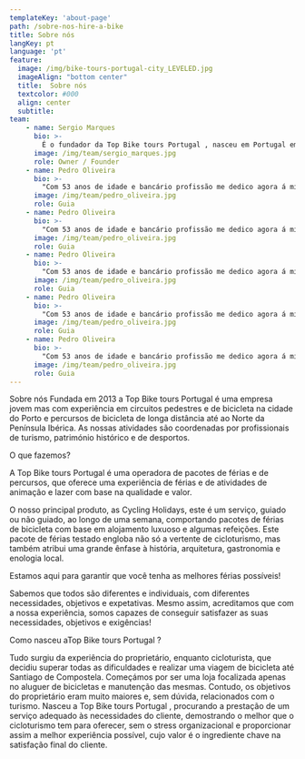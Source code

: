```yaml
---
templateKey: 'about-page'
path: /sobre-nos-hire-a-bike
title: Sobre nós
langKey: pt
language: 'pt'
feature:
  image: /img/bike-tours-portugal-city_LEVELED.jpg
  imageAlign: "bottom center"
  title:  Sobre nós
  textcolor: #000
  align: center
  subtitle: 
team:
    - name: Sergio Marques
      bio: >-
        É o fundador da Top Bike tours Portugal , nasceu em Portugal em 1981, com uma licenciatura em Contabilidade, ele tem uma grande paixão pelo desporto particularmente em bicicletas. Ele jogou hóquei em patins e voleibol. A sua idéia de criar uma empresa de viagens de bicicleta e passeios pela cidade nasceu através de uma viagem que ele fez de bicicleta com amigos até Santiago de Compostela. O principal objetivo do Sergio está em transmitir a sua paixão pelo ciclismo / passeios pela cidade aos seus clientes. Suas funções estão relacionadas com a gestão da empresa, tanto da parte financeira, como das vendas e marketing. Sergio fala Português e Inglês.
      image: /img/team/sergio_marques.jpg
      role: Owner / Founder
    - name: Pedro Oliveira
      bio: >-
        "Com 53 anos de idade e bancário profissão me dedico agora á minha velha paixão: o ciclismo". Pedro começou a trabalhar com a idade de 14 como bancário e neste momento ele estudava à noite. Na banca ele foi para o pessoal administrativo, como técnico de métodos organizacionais e técnico de informática, e gestão de empresas e pessoal. Adepto entusiasta da prática desportiva, em idade muito jovem jogou andebol, futebol, karatê e windsurf. Mas foi no ciclismo que ele encontrou a sua melhor identidade. Este é um desporto em que impomos o nosso limite em cada rota de bicicleta e ao mesmo tempo dá-nos uma sensação de adrenalina e liberdade excepcional. Ocasionalmente, ele participa de competições, a fim de desenvolver a forma física, mas não buscando resultados excepcionais. Destes destacam-se a 600 km do Brasil Ride, 24h MTB Lordelo, as etapas NGPS no norte de Portugal e o campeonato XCO de Vila do Conde. Cruzando o território com a sua bicicleta de montanha, ele já pedalou as rotas de peregrinação para Santiago a partir de Portugal e da França, os caminhos para Fátima e a Grande Rota das 22 aldeias históricas de Portugal. Desde 2007 ele organiza grupos de ciclismo. É esta sua paixão por este desporto, pessoas e geografia deste pequeno canto da Península Ibérica, que o leva a partilhar o seu conhecimento adquirido. Todos são bem-vindos!
      image: /img/team/pedro_oliveira.jpg
      role: Guia
    - name: Pedro Oliveira
      bio: >-
        "Com 53 anos de idade e bancário profissão me dedico agora á minha velha paixão: o ciclismo". Pedro começou a trabalhar com a idade de 14 como bancário e neste momento ele estudava à noite. Na banca ele foi para o pessoal administrativo, como técnico de métodos organizacionais e técnico de informática, e gestão de empresas e pessoal. Adepto entusiasta da prática desportiva, em idade muito jovem jogou andebol, futebol, karatê e windsurf. Mas foi no ciclismo que ele encontrou a sua melhor identidade. Este é um desporto em que impomos o nosso limite em cada rota de bicicleta e ao mesmo tempo dá-nos uma sensação de adrenalina e liberdade excepcional. Ocasionalmente, ele participa de competições, a fim de desenvolver a forma física, mas não buscando resultados excepcionais. Destes destacam-se a 600 km do Brasil Ride, 24h MTB Lordelo, as etapas NGPS no norte de Portugal e o campeonato XCO de Vila do Conde. Cruzando o território com a sua bicicleta de montanha, ele já pedalou as rotas de peregrinação para Santiago a partir de Portugal e da França, os caminhos para Fátima e a Grande Rota das 22 aldeias históricas de Portugal. Desde 2007 ele organiza grupos de ciclismo. É esta sua paixão por este desporto, pessoas e geografia deste pequeno canto da Península Ibérica, que o leva a partilhar o seu conhecimento adquirido. Todos são bem-vindos!
      image: /img/team/pedro_oliveira.jpg
      role: Guia
    - name: Pedro Oliveira
      bio: >-
        "Com 53 anos de idade e bancário profissão me dedico agora á minha velha paixão: o ciclismo". Pedro começou a trabalhar com a idade de 14 como bancário e neste momento ele estudava à noite. Na banca ele foi para o pessoal administrativo, como técnico de métodos organizacionais e técnico de informática, e gestão de empresas e pessoal. Adepto entusiasta da prática desportiva, em idade muito jovem jogou andebol, futebol, karatê e windsurf. Mas foi no ciclismo que ele encontrou a sua melhor identidade. Este é um desporto em que impomos o nosso limite em cada rota de bicicleta e ao mesmo tempo dá-nos uma sensação de adrenalina e liberdade excepcional. Ocasionalmente, ele participa de competições, a fim de desenvolver a forma física, mas não buscando resultados excepcionais. Destes destacam-se a 600 km do Brasil Ride, 24h MTB Lordelo, as etapas NGPS no norte de Portugal e o campeonato XCO de Vila do Conde. Cruzando o território com a sua bicicleta de montanha, ele já pedalou as rotas de peregrinação para Santiago a partir de Portugal e da França, os caminhos para Fátima e a Grande Rota das 22 aldeias históricas de Portugal. Desde 2007 ele organiza grupos de ciclismo. É esta sua paixão por este desporto, pessoas e geografia deste pequeno canto da Península Ibérica, que o leva a partilhar o seu conhecimento adquirido. Todos são bem-vindos!
      image: /img/team/pedro_oliveira.jpg
      role: Guia
    - name: Pedro Oliveira
      bio: >-
        "Com 53 anos de idade e bancário profissão me dedico agora á minha velha paixão: o ciclismo". Pedro começou a trabalhar com a idade de 14 como bancário e neste momento ele estudava à noite. Na banca ele foi para o pessoal administrativo, como técnico de métodos organizacionais e técnico de informática, e gestão de empresas e pessoal. Adepto entusiasta da prática desportiva, em idade muito jovem jogou andebol, futebol, karatê e windsurf. Mas foi no ciclismo que ele encontrou a sua melhor identidade. Este é um desporto em que impomos o nosso limite em cada rota de bicicleta e ao mesmo tempo dá-nos uma sensação de adrenalina e liberdade excepcional. Ocasionalmente, ele participa de competições, a fim de desenvolver a forma física, mas não buscando resultados excepcionais. Destes destacam-se a 600 km do Brasil Ride, 24h MTB Lordelo, as etapas NGPS no norte de Portugal e o campeonato XCO de Vila do Conde. Cruzando o território com a sua bicicleta de montanha, ele já pedalou as rotas de peregrinação para Santiago a partir de Portugal e da França, os caminhos para Fátima e a Grande Rota das 22 aldeias históricas de Portugal. Desde 2007 ele organiza grupos de ciclismo. É esta sua paixão por este desporto, pessoas e geografia deste pequeno canto da Península Ibérica, que o leva a partilhar o seu conhecimento adquirido. Todos são bem-vindos!
      image: /img/team/pedro_oliveira.jpg
      role: Guia
    - name: Pedro Oliveira
      bio: >-
        "Com 53 anos de idade e bancário profissão me dedico agora á minha velha paixão: o ciclismo". Pedro começou a trabalhar com a idade de 14 como bancário e neste momento ele estudava à noite. Na banca ele foi para o pessoal administrativo, como técnico de métodos organizacionais e técnico de informática, e gestão de empresas e pessoal. Adepto entusiasta da prática desportiva, em idade muito jovem jogou andebol, futebol, karatê e windsurf. Mas foi no ciclismo que ele encontrou a sua melhor identidade. Este é um desporto em que impomos o nosso limite em cada rota de bicicleta e ao mesmo tempo dá-nos uma sensação de adrenalina e liberdade excepcional. Ocasionalmente, ele participa de competições, a fim de desenvolver a forma física, mas não buscando resultados excepcionais. Destes destacam-se a 600 km do Brasil Ride, 24h MTB Lordelo, as etapas NGPS no norte de Portugal e o campeonato XCO de Vila do Conde. Cruzando o território com a sua bicicleta de montanha, ele já pedalou as rotas de peregrinação para Santiago a partir de Portugal e da França, os caminhos para Fátima e a Grande Rota das 22 aldeias históricas de Portugal. Desde 2007 ele organiza grupos de ciclismo. É esta sua paixão por este desporto, pessoas e geografia deste pequeno canto da Península Ibérica, que o leva a partilhar o seu conhecimento adquirido. Todos são bem-vindos!
      image: /img/team/pedro_oliveira.jpg
      role: Guia
---
```

Sobre nós
Fundada em 2013 a Top Bike tours Portugal é uma empresa jovem mas com experiência em circuitos pedestres e de bicicleta na cidade do Porto e percursos de bicicleta de longa distância até ao Norte da Península Ibérica. As nossas atividades são coordenadas por profissionais de turismo, património histórico e de desportos.

 

 

O que fazemos?

 

A Top Bike tours Portugal é uma operadora de pacotes de férias e de percursos, que oferece uma experiência de férias e de atividades de animação e lazer com base na qualidade e valor.

 

O nosso principal produto, as Cycling Holidays, este é um serviço, guiado ou não guiado, ao longo de uma semana, comportando pacotes de férias de bicicleta com base em alojamento luxuoso e algumas refeições. Este pacote de férias testado engloba não só a vertente de cicloturismo, mas também atribui uma grande ênfase à história, arquitetura, gastronomia e enologia local.

 

Estamos aqui para garantir que você tenha as melhores férias possíveis!

 

Sabemos que todos são diferentes e individuais, com diferentes necessidades, objetivos e expetativas. Mesmo assim, acreditamos que com a nossa experiência, somos capazes de conseguir satisfazer as suas necessidades, objetivos e exigências!

Como nasceu aTop Bike tours Portugal ?

Tudo surgiu da experiência do proprietário, enquanto cicloturista, que decidiu superar todas as dificuldades e realizar uma viagem de bicicleta até Santiago de Compostela. Começámos por ser uma loja focalizada apenas no aluguer de bicicletas e manutenção das mesmas. Contudo, os objetivos do proprietário eram muito maiores e, sem dúvida, relacionados com o turismo. Nasceu a Top Bike tours Portugal , procurando a prestação de um serviço adequado às necessidades do cliente, demostrando o melhor que o cicloturismo tem para oferecer, sem o stress organizacional e proporcionar assim a melhor experiência possível, cujo valor é o ingrediente chave na satisfação final do cliente.